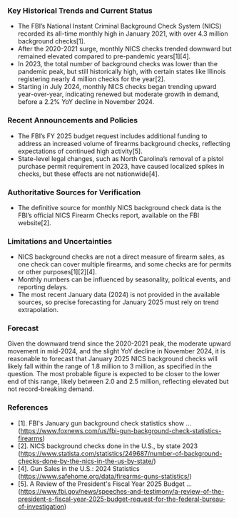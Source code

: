 ### Key Historical Trends and Current Status

- The FBI’s National Instant Criminal Background Check System (NICS) recorded its all-time monthly high in January 2021, with over 4.3 million background checks[1].
- After the 2020-2021 surge, monthly NICS checks trended downward but remained elevated compared to pre-pandemic years[1][4].
- In 2023, the total number of background checks was lower than the pandemic peak, but still historically high, with certain states like Illinois registering nearly 4 million checks for the year[2].
- Starting in July 2024, monthly NICS checks began trending upward year-over-year, indicating renewed but moderate growth in demand, before a 2.2% YoY decline in November 2024.

### Recent Announcements and Policies

- The FBI’s FY 2025 budget request includes additional funding to address an increased volume of firearms background checks, reflecting expectations of continued high activity[5].
- State-level legal changes, such as North Carolina’s removal of a pistol purchase permit requirement in 2023, have caused localized spikes in checks, but these effects are not nationwide[4].

### Authoritative Sources for Verification

- The definitive source for monthly NICS background check data is the FBI’s official NICS Firearm Checks report, available on the FBI website[2].

### Limitations and Uncertainties

- NICS background checks are not a direct measure of firearm sales, as one check can cover multiple firearms, and some checks are for permits or other purposes[1][2][4].
- Monthly numbers can be influenced by seasonality, political events, and reporting delays.
- The most recent January data (2024) is not provided in the available sources, so precise forecasting for January 2025 must rely on trend extrapolation.

### Forecast

Given the downward trend since the 2020-2021 peak, the moderate upward movement in mid-2024, and the slight YoY decline in November 2024, it is reasonable to forecast that January 2025 NICS background checks will likely fall within the range of 1.8 million to 3 million, as specified in the question. The most probable figure is expected to be closer to the lower end of this range, likely between 2.0 and 2.5 million, reflecting elevated but not record-breaking demand.

### References

- [1]. FBI's January gun background check statistics show ... (https://www.foxnews.com/us/fbi-gun-background-check-statistics-firearms)
- [2]. NICS background checks done in the U.S., by state 2023 (https://www.statista.com/statistics/249687/number-of-background-checks-done-by-the-nics-in-the-us-by-state/)
- [4]. Gun Sales in the U.S.: 2024 Statistics (https://www.safehome.org/data/firearms-guns-statistics/)
- [5]. A Review of the President's Fiscal Year 2025 Budget ... (https://www.fbi.gov/news/speeches-and-testimony/a-review-of-the-president-s-fiscal-year-2025-budget-request-for-the-federal-bureau-of-investigation)